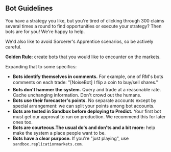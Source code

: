## Bot Guidelines
You have a strategy you like, but you're tired of clicking through 300 claims several times a round
to find opportunities or execute your strategy? Then bots are for you! We're happy to help.

We'd also like to avoid Sorcerer's Apprentice scenarios, so be actively careful.

**Golden Rule**: create bots that you would like to encounter on the markets.

Expanding that to some specifics:
* **Bots identify themselves in comments.** For example, one of RM's bots comments on each trade: "[NoiseBot] I flip a coin to buy/sell shares."
* **Bots don't hammer the system.** Query and trade at a reasonable rate. Cache unchanging information. Don't crowd out the humans.
* **Bots use their forecaster's points.** No separate accounts except by special arrangement: we can split your points among bot accounts.
* **Bots are tested in Sandbox before deploying to Predict.** Your first bot must get our approval to run on production. We recommend this for later ones too.
* **Bots are courteous.The usual do's and don'ts and a bit more:** help make the system a place people want to be.
* **Bots have a clear purpose.** If you're "just playing", use `sandbox.replicationmarkets.com`. 
